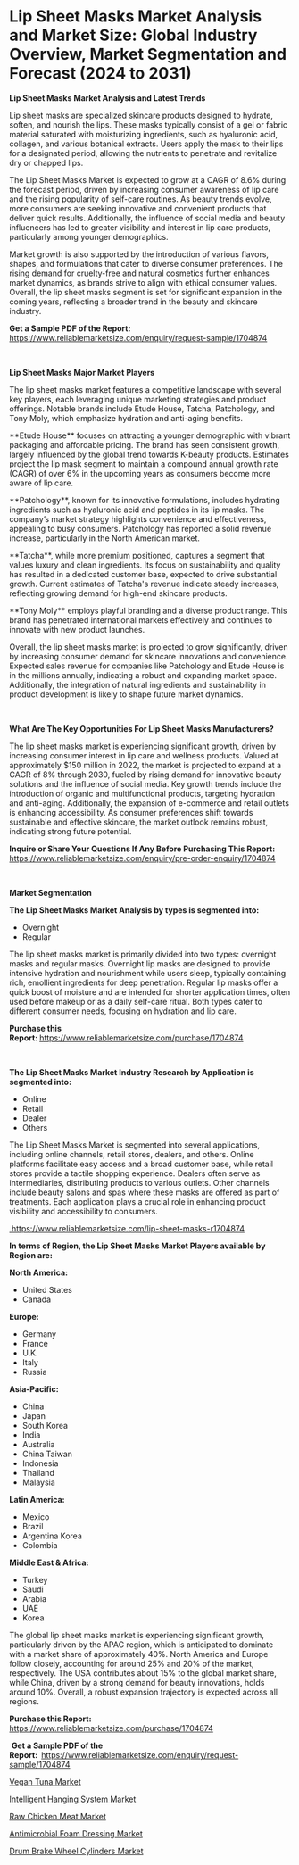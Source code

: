 <p><h1>Lip Sheet Masks Market Analysis and Market Size: Global Industry Overview, Market Segmentation and Forecast (2024 to 2031)</h1></p><p><strong>Lip Sheet Masks Market Analysis and Latest Trends</strong></p>
<p><p>Lip sheet masks are specialized skincare products designed to hydrate, soften, and nourish the lips. These masks typically consist of a gel or fabric material saturated with moisturizing ingredients, such as hyaluronic acid, collagen, and various botanical extracts. Users apply the mask to their lips for a designated period, allowing the nutrients to penetrate and revitalize dry or chapped lips.</p><p>The Lip Sheet Masks Market is expected to grow at a CAGR of 8.6% during the forecast period, driven by increasing consumer awareness of lip care and the rising popularity of self-care routines. As beauty trends evolve, more consumers are seeking innovative and convenient products that deliver quick results. Additionally, the influence of social media and beauty influencers has led to greater visibility and interest in lip care products, particularly among younger demographics. </p><p>Market growth is also supported by the introduction of various flavors, shapes, and formulations that cater to diverse consumer preferences. The rising demand for cruelty-free and natural cosmetics further enhances market dynamics, as brands strive to align with ethical consumer values. Overall, the lip sheet masks segment is set for significant expansion in the coming years, reflecting a broader trend in the beauty and skincare industry.</p></p>
<p><strong>Get a Sample PDF of the Report:&nbsp;</strong> <a href="https://www.reliablemarketsize.com/enquiry/request-sample/1704874?utm_campaign=1778&utm_medium=2&utm_source=Github&utm_content=ia&utm_term=21102024&utm_id=lip-sheet-masks">https://www.reliablemarketsize.com/enquiry/request-sample/1704874</a></p>
<p>&nbsp;</p>
<p><strong>Lip Sheet Masks Major Market Players</strong></p>
<p><p>The lip sheet masks market features a competitive landscape with several key players, each leveraging unique marketing strategies and product offerings. Notable brands include Etude House, Tatcha, Patchology, and Tony Moly, which emphasize hydration and anti-aging benefits. </p><p>**Etude House** focuses on attracting a younger demographic with vibrant packaging and affordable pricing. The brand has seen consistent growth, largely influenced by the global trend towards K-beauty products. Estimates project the lip mask segment to maintain a compound annual growth rate (CAGR) of over 6% in the upcoming years as consumers become more aware of lip care.</p><p>**Patchology**, known for its innovative formulations, includes hydrating ingredients such as hyaluronic acid and peptides in its lip masks. The company’s market strategy highlights convenience and effectiveness, appealing to busy consumers. Patchology has reported a solid revenue increase, particularly in the North American market.</p><p>**Tatcha**, while more premium positioned, captures a segment that values luxury and clean ingredients. Its focus on sustainability and quality has resulted in a dedicated customer base, expected to drive substantial growth. Current estimates of Tatcha's revenue indicate steady increases, reflecting growing demand for high-end skincare products.</p><p>**Tony Moly** employs playful branding and a diverse product range. This brand has penetrated international markets effectively and continues to innovate with new product launches.</p><p>Overall, the lip sheet masks market is projected to grow significantly, driven by increasing consumer demand for skincare innovations and convenience. Expected sales revenue for companies like Patchology and Etude House is in the millions annually, indicating a robust and expanding market space. Additionally, the integration of natural ingredients and sustainability in product development is likely to shape future market dynamics.</p></p>
<p>&nbsp;</p>
<p><strong>What Are The Key Opportunities For Lip Sheet Masks Manufacturers?</strong></p>
<p><p>The lip sheet masks market is experiencing significant growth, driven by increasing consumer interest in lip care and wellness products. Valued at approximately $150 million in 2022, the market is projected to expand at a CAGR of 8% through 2030, fueled by rising demand for innovative beauty solutions and the influence of social media. Key growth trends include the introduction of organic and multifunctional products, targeting hydration and anti-aging. Additionally, the expansion of e-commerce and retail outlets is enhancing accessibility. As consumer preferences shift towards sustainable and effective skincare, the market outlook remains robust, indicating strong future potential.</p></p>
<p><strong>Inquire or Share Your Questions If Any Before Purchasing This Report:</strong> <a href="https://www.reliablemarketsize.com/enquiry/pre-order-enquiry/1704874?utm_campaign=1778&utm_medium=2&utm_source=Github&utm_content=ia&utm_term=21102024&utm_id=lip-sheet-masks">https://www.reliablemarketsize.com/enquiry/pre-order-enquiry/1704874</a></p>
<p>&nbsp;</p>
<p><strong>Market Segmentation</strong></p>
<p><strong>The Lip Sheet Masks Market Analysis by types is segmented into:</strong></p>
<p><ul><li>Overnight</li><li>Regular</li></ul></p>
<p><p>The lip sheet masks market is primarily divided into two types: overnight masks and regular masks. Overnight lip masks are designed to provide intensive hydration and nourishment while users sleep, typically containing rich, emollient ingredients for deep penetration. Regular lip masks offer a quick boost of moisture and are intended for shorter application times, often used before makeup or as a daily self-care ritual. Both types cater to different consumer needs, focusing on hydration and lip care.</p></p>
<p><strong>Purchase this Report:&nbsp;</strong><a href="https://www.reliablemarketsize.com/purchase/1704874?utm_campaign=1778&utm_medium=2&utm_source=Github&utm_content=ia&utm_term=21102024&utm_id=lip-sheet-masks">https://www.reliablemarketsize.com/purchase/1704874</a></p>
<p>&nbsp;</p>
<p><strong>The Lip Sheet Masks Market Industry Research by Application is segmented into:</strong></p>
<p><ul><li>Online</li><li>Retail</li><li>Dealer</li><li>Others</li></ul></p>
<p><p>The Lip Sheet Masks Market is segmented into several applications, including online channels, retail stores, dealers, and others. Online platforms facilitate easy access and a broad customer base, while retail stores provide a tactile shopping experience. Dealers often serve as intermediaries, distributing products to various outlets. Other channels include beauty salons and spas where these masks are offered as part of treatments. Each application plays a crucial role in enhancing product visibility and accessibility to consumers.</p></p>
<p><a href="https://www.reliablemarketsize.com/lip-sheet-masks-r1704874?utm_campaign=1778&utm_medium=2&utm_source=Github&utm_content=ia&utm_term=21102024&utm_id=lip-sheet-masks">&nbsp;https://www.reliablemarketsize.com/lip-sheet-masks-r1704874</a></p>
<p><strong>In terms of Region, the Lip Sheet Masks Market Players available by Region are:</strong></p>
<p>
    <p> <strong> North America: </strong>
        <ul>
            <li>United States</li>
            <li>Canada</li>
        </ul>
        </p> 
    <p> <strong> Europe: </strong>
        <ul>
            <li>Germany</li>
            <li>France</li>
            <li>U.K.</li>
            <li>Italy</li>
            <li>Russia</li>
        </ul>
        </p> 
    <p> <strong> Asia-Pacific: </strong>
        <ul>
            <li>China</li>
            <li>Japan</li>
            <li>South Korea</li>
            <li>India</li>
            <li>Australia</li>
            <li>China Taiwan</li>
            <li>Indonesia</li>
            <li>Thailand</li>
            <li>Malaysia</li>
        </ul>
        </p> 
    <p> <strong> Latin America: </strong>
        <ul>
            <li>Mexico</li>
            <li>Brazil</li>
            <li>Argentina Korea</li>
            <li>Colombia</li>
        </ul>
        </p> 
    <p> <strong> Middle East & Africa: </strong>
        <ul>
            <li>Turkey</li>
            <li>Saudi</li>
            <li>Arabia</li>
            <li>UAE</li>
            <li>Korea</li>
        </ul>
    </p>
    </p>
<p><p>The global lip sheet masks market is experiencing significant growth, particularly driven by the APAC region, which is anticipated to dominate with a market share of approximately 40%. North America and Europe follow closely, accounting for around 25% and 20% of the market, respectively. The USA contributes about 15% to the global market share, while China, driven by a strong demand for beauty innovations, holds around 10%. Overall, a robust expansion trajectory is expected across all regions.</p></p>
<p><strong>Purchase this Report: </strong><a href="https://www.reliablemarketsize.com/purchase/1704874?utm_campaign=1778&utm_medium=2&utm_source=Github&utm_content=ia&utm_term=21102024&utm_id=lip-sheet-masks">https://www.reliablemarketsize.com/purchase/1704874</a></p>
<p>&nbsp;<strong>Get a Sample PDF of the Report:&nbsp;&nbsp;</strong><a href="https://www.reliablemarketsize.com/enquiry/request-sample/1704874?utm_campaign=1778&utm_medium=2&utm_source=Github&utm_content=ia&utm_term=21102024&utm_id=lip-sheet-masks">https://www.reliablemarketsize.com/enquiry/request-sample/1704874</a></p>
<p><strong></strong></p>
<p><p><a href="https://www.linkedin.com/pulse/vegan-tuna-market-maturity-analysis-regional-disparities-n2mge?utm_campaign=1778&utm_medium=2&utm_source=Github&utm_content=ia&utm_term=21102024&utm_id=lip-sheet-masks">Vegan Tuna Market</a></p><p><a href="https://github.com/DRIVERKAPAUL/Market-Research-Report-List-1/blob/main/intelligent-hanging-system-market.md?utm_campaign=1778&utm_medium=2&utm_source=Github&utm_content=ia&utm_term=21102024&utm_id=lip-sheet-masks">Intelligent Hanging System Market</a></p><p><a href="https://www.linkedin.com/pulse/influencing-factors-raw-chicken-meat-market-insights-growth-h7gre?utm_campaign=1778&utm_medium=2&utm_source=Github&utm_content=ia&utm_term=21102024&utm_id=lip-sheet-masks">Raw Chicken Meat Market</a></p><p><a href="https://www.linkedin.com/pulse/antimicrobial-foam-dressing-market-growth-segmentation-regional-pi1he?utm_campaign=1778&utm_medium=2&utm_source=Github&utm_content=ia&utm_term=21102024&utm_id=lip-sheet-masks">Antimicrobial Foam Dressing Market</a></p><p><a href="https://www.linkedin.com/pulse/drum-brake-wheel-cylinders-market-outlook-forecast-from-2024-s9mlf?utm_campaign=1778&utm_medium=2&utm_source=Github&utm_content=ia&utm_term=21102024&utm_id=lip-sheet-masks">Drum Brake Wheel Cylinders Market</a></p></p>